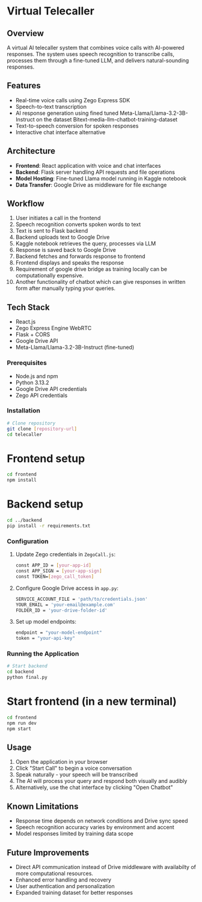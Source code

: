 # Virtual Telecaller

## Overview
A virtual AI telecaller system that combines voice calls with AI-powered responses. The system uses speech recognition to transcribe calls, processes them through a fine-tuned LLM, and delivers natural-sounding responses.

## Features
- Real-time voice calls using Zego Express SDK
- Speech-to-text transcription
- AI response generation using fined tuned Meta-Llama/Llama-3.2-3B-Instruct on the dataset Bitext-media-llm-chatbot-training-dataset 
- Text-to-speech conversion for spoken responses
- Interactive chat interface alternative

## Architecture
- **Frontend**: React application with voice and chat interfaces
- **Backend**: Flask server handling API requests and file operations
- **Model Hosting**: Fine-tuned Llama model running in Kaggle notebook
- **Data Transfer**: Google Drive as middleware for file exchange

## Workflow
1. User initiates a call in the frontend
2. Speech recognition converts spoken words to text
3. Text is sent to Flask backend
4. Backend uploads text to Google Drive
5. Kaggle notebook retrieves the query, processes via LLM
6. Response is saved back to Google Drive
7. Backend fetches and forwards response to frontend
8. Frontend displays and speaks the response
9. Requirement of google drive bridge as training locally can be computationally expensive.
10. Another functionality of chatbot which can give responses in written form after manually typing your queries.

## Tech Stack
- React.js
- Zego Express Engine WebRTC
- Flask + CORS
- Google Drive API
- Meta-Llama/Llama-3.2-3B-Instruct (fine-tuned)

### Prerequisites
- Node.js and npm
- Python 3.13.2
- Google Drive API credentials
- Zego API credentials

### Installation
```bash
# Clone repository
git clone [repository-url]
cd telecaller
```

# Frontend setup
```bash
cd frontend
npm install
```
# Backend setup
```bash
cd ../backend
pip install -r requirements.txt
```

### Configuration
1. Update Zego credentials in `ZegoCall.js`:
   ```bash
   const APP_ID = [your-app-id]
   const APP_SIGN = [your-app-sign]
   const TOKEN=[zego_call_token]
   ```

2. Configure Google Drive access in `app.py`:
   ```bash python
   SERVICE_ACCOUNT_FILE = 'path/to/credentials.json'
   YOUR_EMAIL = 'your-email@example.com'
   FOLDER_ID = 'your-drive-folder-id'
   ```

3. Set up model endpoints:
   ```bash python
   endpoint = "your-model-endpoint"
   token = "your-api-key"
   ```

### Running the Application
```bash
# Start backend
cd backend
python final.py
```
# Start frontend (in a new terminal)
```bash
cd frontend
npm run dev
npm start
```

## Usage
1. Open the application in your browser
2. Click "Start Call" to begin a voice conversation
3. Speak naturally - your speech will be transcribed
4. The AI will process your query and respond both visually and audibly
5. Alternatively, use the chat interface by clicking "Open Chatbot"

## Known Limitations
- Response time depends on network conditions and Drive sync speed
- Speech recognition accuracy varies by environment and accent
- Model responses limited by training data scope

## Future Improvements
- Direct API communication instead of Drive middleware with availabilty of more computational resources.
- Enhanced error handling and recovery
- User authentication and personalization
- Expanded training dataset for better responses
